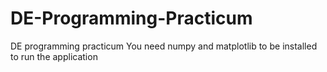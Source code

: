 # DE-Programming-Practicum
DE programming practicum
You need numpy and matplotlib to be installed to run the application
